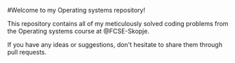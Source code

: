 #Welcome to my Operating systems repository!

This repository contains all of my meticulously solved coding problems from the Operating systems course at @FCSE-Skopje.

If you have any ideas or suggestions, don't hesitate to share them through pull requests.
